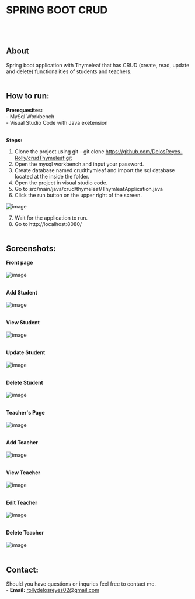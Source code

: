 
# SPRING BOOT CRUD
</br></br>
<h2>About</h2>
Spring boot application with Thymeleaf that has CRUD (create, read, update and delete) functionalities of students and teachers.<br/><br/>

<h2>How to run:</h2>
<b>Prerequesites:</b><br/>
 - MySql Workbench<br/>
 - Visual Studio Code with Java exetension<br/><br/>

<b>Steps:</b>
1. Clone the project using git - git clone https://github.com/DelosReyes-Rolly/crudThymeleaf.git
2. Open the mysql workbench and input your password.
3. Create database named crudthymleaf and import the sql database located at the inside the folder.
4. Open the project in visual studio code.
5. Go to src/main/java/crud/thymeleaf/ThymleafApplication.java
6. Click the run button on the upper right of the screen.

![image](https://github.com/DelosReyes-Rolly/crudThymeleaf/assets/92512675/e61909ed-fbd5-4f6e-bc6f-d6afbc968be6)

7. Wait for the application to run.
8. Go to http://localhost:8080/<br/><br/>


<h2>Screenshots:</h2>

<b>Front page</b><br/><br/>
![image](https://github.com/DelosReyes-Rolly/crudThymeleaf/assets/92512675/d65e1cb2-95c9-4b52-8250-0af7446060db)<br/><br/>

<b>Add Student</b><br/><br/>
![image](https://github.com/DelosReyes-Rolly/crudThymeleaf/assets/92512675/b4a8b576-67c0-475f-ba8e-ed606cbc261f)<br/><br/>

<b>View Student</b><br/><br/>
![image](https://github.com/DelosReyes-Rolly/crudThymeleaf/assets/92512675/f5c5779e-e61c-4b1b-84c9-ffda2242942e)<br/><br/>

<b>Update Student</b><br/><br/>
![image](https://github.com/DelosReyes-Rolly/crudThymeleaf/assets/92512675/7b44a59b-9019-4b0e-be69-5ee28e6c681a)<br/><br/>

<b>Delete Student</b><br/><br/>
![image](https://github.com/DelosReyes-Rolly/crudThymeleaf/assets/92512675/f2e624f2-20b9-485e-a6a3-6fe5f0fbe04d)<br/><br/>

<b>Teacher's Page</b><br/><br/>
![image](https://github.com/DelosReyes-Rolly/crudThymeleaf/assets/92512675/0db08956-89e2-4e44-b6a6-797b4d79800e)<br/><br/>

<b>Add Teacher</b><br/><br/>
![image](https://github.com/DelosReyes-Rolly/crudThymeleaf/assets/92512675/d56156f2-491c-4bf1-9e93-e80bf1fd1610)<br/><br/>

<b>View Teacher</b><br/><br/>
![image](https://github.com/DelosReyes-Rolly/crudThymeleaf/assets/92512675/fee23344-1a29-4e69-8cd9-c6bef898d1e2)<br/><br/>

<b>Edit Teacher</b><br/><br/>
![image](https://github.com/DelosReyes-Rolly/crudThymeleaf/assets/92512675/e7608cc4-98f2-4ef3-a881-f3ed17aec3dc)<br/><br/>

<b>Delete Teacher</b><br/><br/>
![image](https://github.com/DelosReyes-Rolly/crudThymeleaf/assets/92512675/f10c3fd9-8fcf-48c4-b73a-cccd79582431)<br/><br/>

<h2>Contact:</h2>
Should you have questions or inquries feel free to contact me.<br/>
 - <b>Email:</b> <a href="mailto:rollydelosreyes02@gmail.com">rollydelosreyes02@gmail.com</a>
